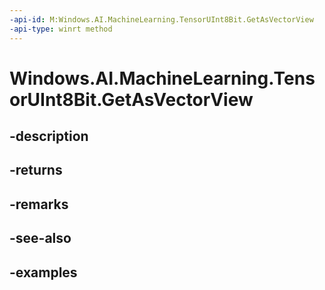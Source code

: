 ```yaml
---
-api-id: M:Windows.AI.MachineLearning.TensorUInt8Bit.GetAsVectorView
-api-type: winrt method
---
```


<!-- Method syntax.
public IVectorView<byte> TensorUInt8Bit.GetAsVectorView()
-->

# Windows.AI.MachineLearning.TensorUInt8Bit.GetAsVectorView

## -description

## -returns

## -remarks

## -see-also

## -examples

